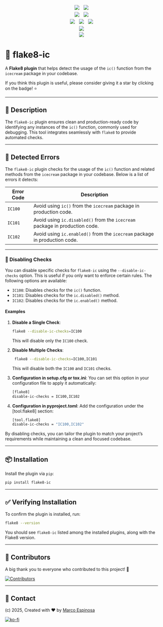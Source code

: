 <!-- Shields -->
<p align="center">
<a href="https://github.com/maekind/flake8-ic/actions/workflows/testing.yaml"><img src="https://img.shields.io/github/actions/workflow/status/maekind/flake8-ic/testing.yaml?style=for-the-badge&label=Tests 🧪" hspace="5" vspace="2"></a>
<a href="https://codecov.io/gh/maekind/flake8-ic"><img src="https://img.shields.io/codecov/c/github/maekind/flake8-ic?style=for-the-badge&color=yellow&label=COVERAGE 📊" hspace="5" vspace="2"></a>
<br>
<a href="https://github.com/maekind/flake8-ic/actions/workflows/release.yaml"><img src="https://img.shields.io/github/actions/workflow/status/maekind/flake8-ic/release.yaml?style=for-the-badge&label=Release and Publish ✨" hspace="5" vspace="2"></a>
<a href="https://pypi.org/project/flake8-ic"><img src="https://img.shields.io/github/v/release/maekind/flake8-ic?color=blue&label=pypi 📦&style=for-the-badge" hspace="5" vspace="2"></a>
<br>  
<a href="https://github.com/maekind/flake8-ic/blob/main/LICENSE"><img src="https://img.shields.io/badge/License-MIT-orange?style=for-the-badge&label=license 📜" hspace="5" vspace="2"></a>
<a href="https://github.com/maekind/flake8-ic"><img src="https://img.shields.io/github/repo-size/maekind/flake8-ic?color=red&style=for-the-badge&label=repo size 🗄️" hspace="5" vspace="2"></a>
<a href="https://github.com/maekind/flake8-ic"><img src="https://img.shields.io/github/last-commit/maekind/flake8-ic?color=black&style=for-the-badge&label=last commit ⏳" hspace="5" vspace="2"></a>
<br>
<a href="https://www.python.org/downloads/"><img src="https://img.shields.io/badge/python%20versions%20🐍-3.11%20|%203.12%20|%203.13-lightblue?style=for-the-badge" hspace="5" vspace="2"></a>
<br>
<a href="https://github.com/maekind/flake8-ic/stargazers"><img src="https://img.shields.io/github/stars/maekind/flake8-ic?style=for-the-badge&label=starts ⭐" hspace="5" vspace="2"></a>
</p>

# 🌟 flake8-ic

A **Flake8 plugin** that helps detect the usage of the `ic()` function from the `icecream` package in your codebase.

If you think this plugin is useful, please consider giving it a star by clicking on the badge! ⭐

---

## 📜 Description

The `flake8-ic` plugin ensures clean and production-ready code by identifying any instances of the `ic()` function, commonly used for debugging. This tool integrates seamlessly with `flake8` to provide automated checks.

---

## 🚨 Detected Errors

The `flake8-ic` plugin checks for the usage of the `ic()` function and related methods from the `icecream` package in your codebase. Below is a list of errors it detects:

| **Error Code** | **Description**                                                                                     |
|----------------|-----------------------------------------------------------------------------------------------------|
| `IC100`        | Avoid using `ic()` from the `icecream` package in production code.                                  |
| `IC101`        | Avoid using `ic.disabled()` from the `icecream` package in production code.                         |
| `IC102`        | Avoid using `ic.enabled()` from the `icecream` package in production code.                          |

---

### 🚫 Disabling Checks

You can disable specific checks for `flake8-ic` using the `--disable-ic-checks` option. This is useful if you only want to enforce certain rules. The following options are available:

- `IC100`: Disables checks for the `ic()` function.
- `IC101`: Disables checks for the `ic.disabled()` method.
- `IC102`: Disables checks for the `ic.enabled()` method.

#### Examples

1. **Disable a Single Check**:

   ```bash
   flake8 --disable-ic-checks=IC100
   ```

   This will disable only the `IC100` check.

2. **Disable Multiple Checks**:

   ```bash
    flake8 --disable-ic-checks=IC100,IC101
    ```

    This will disable both the `IC100` and `IC101` checks.

3. **Configuration in setup.cfg or tox.ini**:
   You can set this option in your configuration file to apply it automatically:

   ```bash
   [flake8]
   disable-ic-checks = IC100,IC102
   ```

4. **Configuration in pyproject.toml**:
   Add the configuration under the [tool.flake8] section:

   ```bash
   [tool.flake8]
   disable-ic-checks = "IC100,IC102"
   ```

By disabling checks, you can tailor the plugin to match your project’s requirements while maintaining a clean and focused codebase.

---

## 📦 Installation

Install the plugin via `pip`:

```bash
pip install flake8-ic
```

---

## ✅ Verifying Installation

To confirm the plugin is installed, run:

```bash
flake8 --version
```

You should see `flake8-ic` listed among the installed plugins, along with the Flake8 version.

---

## 🤝 Contributors

A big thank you to everyone who contributed to this project! 💖

<a href="https://github.com/maekind/flake8-ic/graphs/contributors">
  <img src="https://contrib.rocks/image?repo=maekind/flake8-ic" alt="Contributors" />
</a>

---

## 📧 Contact

(c) 2025, Created with ❤️ by [Marco Espinosa](mailto:marco@marcoespinosa.com)

[![ko-fi](https://ko-fi.com/img/githubbutton_sm.svg)](https://ko-fi.com/K3K7O6UWZ)
